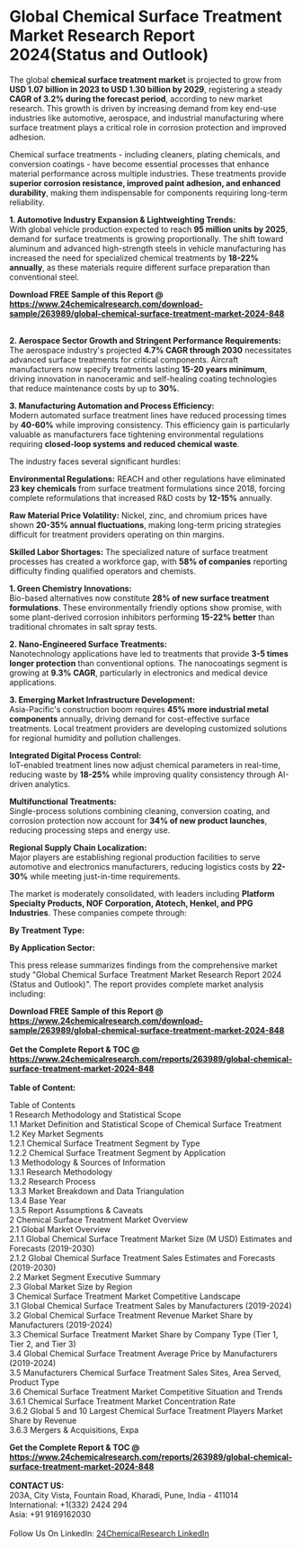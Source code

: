 <h1>Global Chemical Surface Treatment Market Research Report 2024(Status and Outlook)</h1><p>The global <strong>chemical surface treatment market</strong> is projected to grow from <strong>USD 1.07 billion in 2023 to USD 1.30 billion by 2029</strong>, registering a steady <strong>CAGR of 3.2% during the forecast period</strong>, according to new market research. This growth is driven by increasing demand from key end-use industries like automotive, aerospace, and industrial manufacturing where surface treatment plays a critical role in corrosion protection and improved adhesion.</p><p>Chemical surface treatments - including cleaners, plating chemicals, and conversion coatings - have become essential processes that enhance material performance across multiple industries. These treatments provide <strong>superior corrosion resistance, improved paint adhesion, and enhanced durability</strong>, making them indispensable for components requiring long-term reliability.</p><p><strong>1. Automotive Industry Expansion &amp; Lightweighting Trends:</strong><br>
With global vehicle production expected to reach <strong>95 million units by 2025</strong>, demand for surface treatments is growing proportionally. The shift toward aluminum and advanced high-strength steels in vehicle manufacturing has increased the need for specialized chemical treatments by <strong>18-22% annually</strong>, as these materials require different surface preparation than conventional steel.</p><div><b>Download FREE Sample of this Report @ 
            <a href="https://www.24chemicalresearch.com/download-sample/263989/global-chemical-surface-treatment-market-2024-848">
            https://www.24chemicalresearch.com/download-sample/263989/global-chemical-surface-treatment-market-2024-848</a></b></div><br><p><strong>2. Aerospace Sector Growth and Stringent Performance Requirements:</strong><br>
The aerospace industry's projected <strong>4.7% CAGR through 2030</strong> necessitates advanced surface treatments for critical components. Aircraft manufacturers now specify treatments lasting <strong>15-20 years minimum</strong>, driving innovation in nanoceramic and self-healing coating technologies that reduce maintenance costs by up to <strong>30%</strong>.</p><p><strong>3. Manufacturing Automation and Process Efficiency:</strong><br>
Modern automated surface treatment lines have reduced processing times by <strong>40-60%</strong> while improving consistency. This efficiency gain is particularly valuable as manufacturers face tightening environmental regulations requiring <strong>closed-loop systems and reduced chemical waste</strong>.</p><p>The industry faces several significant hurdles:</p><p><strong>Environmental Regulations:</strong> REACH and other regulations have eliminated <strong>23 key chemicals</strong> from surface treatment formulations since 2018, forcing complete reformulations that increased R&amp;D costs by <strong>12-15%</strong> annually.</p><p><strong>Raw Material Price Volatility:</strong> Nickel, zinc, and chromium prices have shown <strong>20-35% annual fluctuations</strong>, making long-term pricing strategies difficult for treatment providers operating on thin margins.</p><p><strong>Skilled Labor Shortages:</strong> The specialized nature of surface treatment processes has created a workforce gap, with <strong>58% of companies</strong> reporting difficulty finding qualified operators and chemists.</p><p><strong>1. Green Chemistry Innovations:</strong><br>
Bio-based alternatives now constitute <strong>28% of new surface treatment formulations</strong>. These environmentally friendly options show promise, with some plant-derived corrosion inhibitors performing <strong>15-22% better</strong> than traditional chromates in salt spray tests.</p><p><strong>2. Nano-Engineered Surface Treatments:</strong><br>
Nanotechnology applications have led to treatments that provide <strong>3-5 times longer protection</strong> than conventional options. The nanocoatings segment is growing at <strong>9.3% CAGR</strong>, particularly in electronics and medical device applications.</p><p><strong>3. Emerging Market Infrastructure Development:</strong><br>
Asia-Pacific's construction boom requires <strong>45% more industrial metal components</strong> annually, driving demand for cost-effective surface treatments. Local treatment providers are developing customized solutions for regional humidity and pollution challenges.</p><p><strong>Integrated Digital Process Control:</strong><br>
	IoT-enabled treatment lines now adjust chemical parameters in real-time, reducing waste by <strong>18-25%</strong> while improving quality consistency through AI-driven analytics.</p><p><strong>Multifunctional Treatments:</strong><br>
	Single-process solutions combining cleaning, conversion coating, and corrosion protection now account for <strong>34% of new product launches</strong>, reducing processing steps and energy use.</p><p><strong>Regional Supply Chain Localization:</strong><br>
	Major players are establishing regional production facilities to serve automotive and electronics manufacturers, reducing logistics costs by <strong>22-30%</strong> while meeting just-in-time requirements.</p><p>The market is moderately consolidated, with leaders including <strong>Platform Specialty Products, NOF Corporation, Atotech, Henkel, and PPG Industries</strong>. These companies compete through:</p><p><strong>By Treatment Type:</strong></p><p><strong>By Application Sector:</strong></p><p>This press release summarizes findings from the comprehensive market study "Global Chemical Surface Treatment Market Research Report 2024 (Status and Outlook)". The report provides complete market analysis including:</p><div><b>Download FREE Sample of this Report @ 
            <a href="https://www.24chemicalresearch.com/download-sample/263989/global-chemical-surface-treatment-market-2024-848">
            https://www.24chemicalresearch.com/download-sample/263989/global-chemical-surface-treatment-market-2024-848</a></b></div><br><div><b>Get the Complete Report & TOC @ 
            <a href="https://www.24chemicalresearch.com/reports/263989/global-chemical-surface-treatment-market-2024-848">
            https://www.24chemicalresearch.com/reports/263989/global-chemical-surface-treatment-market-2024-848</a></b></div><br>
            <b>Table of Content:</b><p>Table of Contents<br />
1 Research Methodology and Statistical Scope<br />
1.1 Market Definition and Statistical Scope of Chemical Surface Treatment<br />
1.2 Key Market Segments<br />
1.2.1 Chemical Surface Treatment Segment by Type<br />
1.2.2 Chemical Surface Treatment Segment by Application<br />
1.3 Methodology & Sources of Information<br />
1.3.1 Research Methodology<br />
1.3.2 Research Process<br />
1.3.3 Market Breakdown and Data Triangulation<br />
1.3.4 Base Year<br />
1.3.5 Report Assumptions & Caveats<br />
2 Chemical Surface Treatment Market Overview<br />
2.1 Global Market Overview<br />
2.1.1 Global Chemical Surface Treatment Market Size (M USD) Estimates and Forecasts (2019-2030)<br />
2.1.2 Global Chemical Surface Treatment Sales Estimates and Forecasts (2019-2030)<br />
2.2 Market Segment Executive Summary<br />
2.3 Global Market Size by Region<br />
3 Chemical Surface Treatment Market Competitive Landscape<br />
3.1 Global Chemical Surface Treatment Sales by Manufacturers (2019-2024)<br />
3.2 Global Chemical Surface Treatment Revenue Market Share by Manufacturers (2019-2024)<br />
3.3 Chemical Surface Treatment Market Share by Company Type (Tier 1, Tier 2, and Tier 3)<br />
3.4 Global Chemical Surface Treatment Average Price by Manufacturers (2019-2024)<br />
3.5 Manufacturers Chemical Surface Treatment Sales Sites, Area Served, Product Type<br />
3.6 Chemical Surface Treatment Market Competitive Situation and Trends<br />
3.6.1 Chemical Surface Treatment Market Concentration Rate<br />
3.6.2 Global 5 and 10 Largest Chemical Surface Treatment Players Market Share by Revenue<br />
3.6.3 Mergers & Acquisitions, Expa</p><div><b>Get the Complete Report & TOC @ 
            <a href="https://www.24chemicalresearch.com/reports/263989/global-chemical-surface-treatment-market-2024-848">
            https://www.24chemicalresearch.com/reports/263989/global-chemical-surface-treatment-market-2024-848</a></b></div><br><b>CONTACT US:</b><br>
            203A, City Vista, Fountain Road, Kharadi, Pune, India - 411014<br>
            International: +1(332) 2424 294<br>
            Asia: +91 9169162030 <br><br>
            Follow Us On LinkedIn: <a href="https://www.linkedin.com/company/24chemicalresearch/">24ChemicalResearch LinkedIn</a>